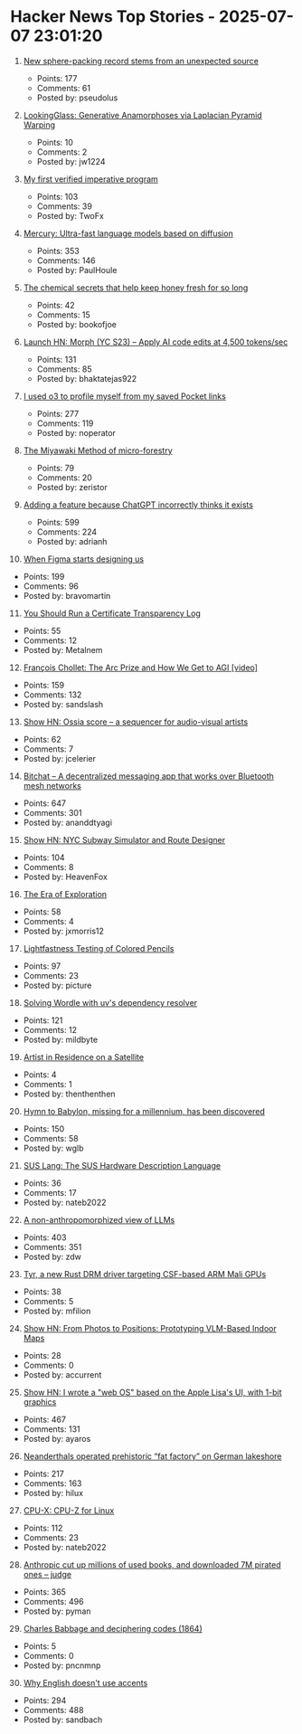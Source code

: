 # Hacker News Top Stories - 2025-07-07 23:01:20

1. [New sphere-packing record stems from an unexpected source](https://www.quantamagazine.org/new-sphere-packing-record-stems-from-an-unexpected-source-20250707/)
   - Points: 177
   - Comments: 61
   - Posted by: pseudolus

2. [LookingGlass: Generative Anamorphoses via Laplacian Pyramid Warping](https://studios.disneyresearch.com/2025/06/09/lookingglass-generative-anamorphoses-via-laplacian-pyramid-warping/)
   - Points: 10
   - Comments: 2
   - Posted by: jw1224

3. [My first verified imperative program](https://markushimmel.de/blog/my-first-verified-imperative-program/)
   - Points: 103
   - Comments: 39
   - Posted by: TwoFx

4. [Mercury: Ultra-fast language models based on diffusion](https://arxiv.org/abs/2506.17298)
   - Points: 353
   - Comments: 146
   - Posted by: PaulHoule

5. [The chemical secrets that help keep honey fresh for so long](https://www.bbc.com/future/article/20250701-the-chemical-secrets-that-help-keep-honey-fresh-for-so-long)
   - Points: 42
   - Comments: 15
   - Posted by: bookofjoe

6. [Launch HN: Morph (YC S23) – Apply AI code edits at 4,500 tokens/sec](undefined)
   - Points: 131
   - Comments: 85
   - Posted by: bhaktatejas922

7. [I used o3 to profile myself from my saved Pocket links](https://noperator.dev/posts/o3-pocket-profile/)
   - Points: 277
   - Comments: 119
   - Posted by: noperator

8. [The Miyawaki Method of micro-forestry](https://www.futureecologies.net/listen/fe-6-5-the-method)
   - Points: 79
   - Comments: 20
   - Posted by: zeristor

9. [Adding a feature because ChatGPT incorrectly thinks it exists](https://www.holovaty.com/writing/chatgpt-fake-feature/)
   - Points: 599
   - Comments: 224
   - Posted by: adrianh

10. [When Figma starts designing us](https://designsystems.international/ideas/when-figma-starts-designing-us/)
   - Points: 199
   - Comments: 96
   - Posted by: bravomartin

11. [You Should Run a Certificate Transparency Log](https://words.filippo.io/run-sunlight/)
   - Points: 55
   - Comments: 12
   - Posted by: Metalnem

12. [François Chollet: The Arc Prize and How We Get to AGI [video]](https://www.youtube.com/watch?v=5QcCeSsNRks)
   - Points: 159
   - Comments: 132
   - Posted by: sandslash

13. [Show HN: Ossia score – a sequencer for audio-visual artists](https://github.com/ossia/score)
   - Points: 62
   - Comments: 7
   - Posted by: jcelerier

14. [Bitchat – A decentralized messaging app that works over Bluetooth mesh networks](https://github.com/jackjackbits/bitchat)
   - Points: 647
   - Comments: 301
   - Posted by: ananddtyagi

15. [Show HN: NYC Subway Simulator and Route Designer](https://buildmytransit.nyc)
   - Points: 104
   - Comments: 8
   - Posted by: HeavenFox

16. [The Era of Exploration](https://yidingjiang.github.io/blog/post/exploration/)
   - Points: 58
   - Comments: 4
   - Posted by: jxmorris12

17. [Lightfastness Testing of Colored Pencils](https://sarahrenaeclark.com/lightfast-testing-pencils/)
   - Points: 97
   - Comments: 23
   - Posted by: picture

18. [Solving Wordle with uv's dependency resolver](https://mildbyte.xyz/blog/solving-wordle-with-uv-dependency-resolver/)
   - Points: 121
   - Comments: 12
   - Posted by: mildbyte

19. [Artist in Residence on a Satellite](http://global.cafa.edu.cn/infoDetail/1/324)
   - Points: 4
   - Comments: 1
   - Posted by: thenthenthen

20. [Hymn to Babylon, missing for a millennium, has been discovered](https://phys.org/news/2025-07-hymn-babylon-millennium.html)
   - Points: 150
   - Comments: 58
   - Posted by: wglb

21. [SUS Lang: The SUS Hardware Description Language](https://sus-lang.org/)
   - Points: 36
   - Comments: 17
   - Posted by: nateb2022

22. [A non-anthropomorphized view of LLMs](http://addxorrol.blogspot.com/2025/07/a-non-anthropomorphized-view-of-llms.html)
   - Points: 403
   - Comments: 351
   - Posted by: zdw

23. [Tyr, a new Rust DRM driver targeting CSF-based ARM Mali GPUs](https://www.collabora.com/news-and-blog/news-and-events/introducing-tyr-a-new-rust-drm-driver.html)
   - Points: 38
   - Comments: 5
   - Posted by: mfilion

24. [Show HN: From Photos to Positions: Prototyping VLM-Based Indoor Maps](https://arjo129.github.io/blog/5-7-2025-From-Photos-To-Positions-Prototyping.html)
   - Points: 28
   - Comments: 0
   - Posted by: accurrent

25. [Show HN: I wrote a "web OS" based on the Apple Lisa's UI, with 1-bit graphics](https://alpha.lisagui.com/)
   - Points: 467
   - Comments: 131
   - Posted by: ayaros

26. [Neanderthals operated prehistoric “fat factory” on German lakeshore](https://archaeologymag.com/2025/07/neanderthals-operated-fat-factory-125000-years-ago/)
   - Points: 217
   - Comments: 163
   - Posted by: hilux

27. [CPU-X: CPU-Z for Linux](https://thetumultuousunicornofdarkness.github.io/CPU-X/)
   - Points: 112
   - Comments: 23
   - Posted by: nateb2022

28. [Anthropic cut up millions of used books, and downloaded 7M pirated ones – judge](https://www.businessinsider.com/anthropic-cut-pirated-millions-used-books-train-claude-copyright-2025-6)
   - Points: 365
   - Comments: 496
   - Posted by: pyman

29. [Charles Babbage and deciphering codes (1864)](https://mathshistory.st-andrews.ac.uk/Extras/Babbage_deciphering/)
   - Points: 5
   - Comments: 0
   - Posted by: pncnmnp

30. [Why English doesn't use accents](https://www.deadlanguagesociety.com/p/why-english-doesnt-use-accents)
   - Points: 294
   - Comments: 488
   - Posted by: sandbach

